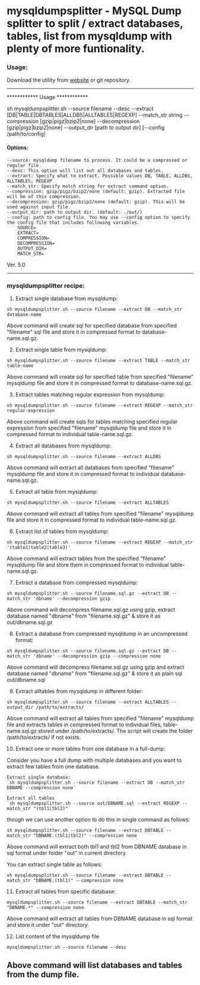 # mysqldumpsplitter - MySQL Dump splitter to split / extract databases, tables, list from mysqldump with plenty of more funtionality.


### Usage:

Download the utility from [website](http://kedar.nitty-witty.com/blog) or git repository.
<hr>
	************ Usage ************ 

sh mysqldumpsplitter.sh --source filename --desc --extract [DB|TABLE|DBTABLES|ALLDBS|ALLTABLES|REGEXP] --match_str string --compression [gzip|pigz|bzip2|none] --decompression [gzip|pigz|bzip2|none] --output_dir [path to output dir] [--config /path/to/config] 
                                                    
<h4>Options:</h4>
                                                    
	--source: mysqldump filename to process. It could be a compressed or regular file.
	--desc: This option will list out all databases and tables.
	--extract: Specify what to extract. Possible values DB, TABLE, ALLDBS, ALLTABLES, REGEXP
	--match_str: Specify match string for extract command option.
	--compression: gzip/pigz/bzip2/none (default: gzip). Extracted file will be of this compression.
	--decompression: gzip/pigz/bzip2/none (default: gzip). This will be used against input file.
	--output_dir: path to output dir. (default: ./out/)
	--config: path to config file. You may use --config option to specify the config file that includes following variables.
		SOURCE=
		EXTRACT=
		COMPRESSION=
		DECOMPRESSION=
		OUTPUT_DIR=
		MATCH_STR=

                                                    
Ver. 5.0
<hr>


### mysqldumpsplitter recipe:

1) Extract single database from mysqldump:

`sh mysqldumpsplitter.sh --source filename --extract DB --match_str database-name`

Above command will create sql for specified database from specified "filename" sql file and store it in compressed format to database-name.sql.gz. 

2) Extract single table from mysqldump:

`sh mysqldumpsplitter.sh --source filename --extract TABLE --match_str table-name`

Above command will create sql for specified table from specified "filename" mysqldump file and store it in compressed format to database-name.sql.gz.
 

3) Extract tables matching regular expression from mysqldump:

`sh mysqldumpsplitter.sh --source filename --extract REGEXP --match_str regular-expression`

Above command will create sqls for tables matching specified regular expression from specified "filename" mysqldump file and store it in compressed format to individual table-name.sql.gz.


4) Extract all databases from mysqldump:

`sh mysqldumpsplitter.sh --source filename --extract ALLDBS`

Above command will extract all databases from specified "filename" mysqldump file and store it in compressed format to individual database-name.sql.gz.


5) Extract all table from mysqldump:

`sh mysqldumpsplitter.sh --source filename --extract ALLTABLES`

Above command will extract all tables from specified "filename" mysqldump file and store it in compressed format to individual table-name.sql.gz.


6) Extract list of tables from mysqldump:

`sh mysqldumpsplitter.sh --source filename --extract REGEXP --match_str '(table1|table2|table3)'`

Above command will extract tables from the specified "filename" mysqldump  file and store them in compressed format to individual table-name.sql.gz.

7) Extract a database from compressed mysqldump:

`sh mysqldumpsplitter.sh --source filename.sql.gz --extract DB --match_str 'dbname' --decompression gzip`

Above command will decompress filename.sql.gz using gzip, extract database named "dbname" from "filename.sql.gz" & store it as out/dbname.sql.gz


8) Extract a database from compressed mysqldump in an uncompressed format:

`sh mysqldumpsplitter.sh --source filename.sql.gz --extract DB --match_str 'dbname' --decompression gzip --compression none`

Above command will decompress filename.sql.gz using gzip and extract database named "dbname" from "filename.sql.gz" & store it as plain sql out/dbname.sql


9) Extract alltables from mysqldump in different folder:

`sh mysqldumpsplitter.sh --source filename --extract ALLTABLES --output_dir /path/to/extracts/`

Above command will extract all tables from specified "filename" mysqldump file and extracts tables in compressed format to individual files, table-name.sql.gz stored under /path/to/extracts/.
The script will create the folder /path/to/extracts/ if not exists.


10) Extract one or more tables from one database in a full-dump:

Consider you have a full dump with multiple databases and you want to extract few tables from one database.

	Extract single database:
	`sh mysqldumpsplitter.sh --source filename --extract DB --match_str DBNAME --compression none`

	Extract all tables
	`sh mysqldumpsplitter.sh --source out/DBNAME.sql --extract REGEXP --match_str "(tbl1|tbl2)"`

though we can use another option to do this in single command as follows:

`sh mysqldumpsplitter.sh --source filename --extract DBTABLE --match_str "DBNAME.(tbl1|tbl2)" --compression none`

Above command will extract both tbl1 and tbl2 from DBNAME database in sql format under folder "out" in current directory.

You can extract single table as follows:

`sh mysqldumpsplitter.sh --source filename --extract DBTABLE --match_str "DBNAME.(tbl1)" --compression none`
 
11) Extract all tables from specific database:

`mysqldumpsplitter.sh --source filename --extract DBTABLE --match_str "DBNAME.*" --compression none`

Above command will extract all tables from DBNAME database in sql format and store it under "out" directory.


12) List content of the mysqldump file

`mysqldumpsplitter.sh --source filename --desc`

Above command will list databases and tables from the dump file.
--
